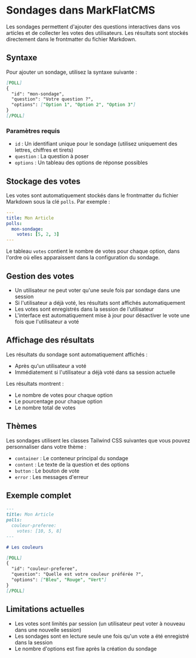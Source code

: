 # Sondages dans MarkFlatCMS

Les sondages permettent d'ajouter des questions interactives dans vos articles et de collecter les votes des utilisateurs. Les résultats sont stockés directement dans le frontmatter du fichier Markdown.

## Syntaxe

Pour ajouter un sondage, utilisez la syntaxe suivante :

```markdown
[POLL]
{
  "id": "mon-sondage",
  "question": "Votre question ?",
  "options": ["Option 1", "Option 2", "Option 3"]
}
[/POLL]
```

### Paramètres requis

- `id` : Un identifiant unique pour le sondage (utilisez uniquement des lettres, chiffres et tirets)
- `question` : La question à poser
- `options` : Un tableau des options de réponse possibles

## Stockage des votes

Les votes sont automatiquement stockés dans le frontmatter du fichier Markdown sous la clé `polls`. Par exemple :

```yaml
---
title: Mon Article
polls:
  mon-sondage:
    votes: [5, 2, 3]
---
```

Le tableau `votes` contient le nombre de votes pour chaque option, dans l'ordre où elles apparaissent dans la configuration du sondage.

## Gestion des votes

- Un utilisateur ne peut voter qu'une seule fois par sondage dans une session
- Si l'utilisateur a déjà voté, les résultats sont affichés automatiquement
- Les votes sont enregistrés dans la session de l'utilisateur
- L'interface est automatiquement mise à jour pour désactiver le vote une fois que l'utilisateur a voté

## Affichage des résultats

Les résultats du sondage sont automatiquement affichés :
- Après qu'un utilisateur a voté
- Immédiatement si l'utilisateur a déjà voté dans sa session actuelle

Les résultats montrent :
- Le nombre de votes pour chaque option
- Le pourcentage pour chaque option
- Le nombre total de votes

## Thèmes

Les sondages utilisent les classes Tailwind CSS suivantes que vous pouvez personnaliser dans votre thème :

- `container` : Le conteneur principal du sondage
- `content` : Le texte de la question et des options
- `button` : Le bouton de vote
- `error` : Les messages d'erreur

## Exemple complet

```markdown
---
title: Mon Article
polls:
  couleur-preferee:
    votes: [10, 5, 8]
---

# Les couleurs

[POLL]
{
  "id": "couleur-preferee",
  "question": "Quelle est votre couleur préférée ?",
  "options": ["Bleu", "Rouge", "Vert"]
}
[/POLL]
```

## Limitations actuelles

- Les votes sont limités par session (un utilisateur peut voter à nouveau dans une nouvelle session)
- Les sondages sont en lecture seule une fois qu'un vote a été enregistré dans la session
- Le nombre d'options est fixe après la création du sondage
